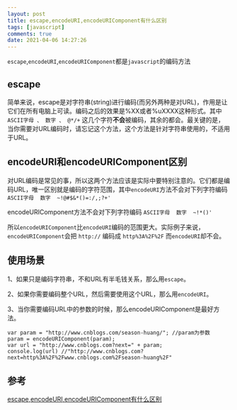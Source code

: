```yaml
---
layout: post
title: escape,encodeURI,encodeURIComponent有什么区别
tags: [javascript]
comments: true
date: 2021-04-06 14:27:26
---
```


`escape`,`encodeURI`,`encodeURIComponent`都是`javascript`的编码方法
<!-- more -->
## escape
简单来说，escape是对字符串(string)进行编码(而另外两种是对URL)，作用是让它们在所有电脑上可读。编码之后的效果是%XX或者%uXXXX这种形式。其中 `ASCII字母 、 数字 、 @*/+`   这几个字符**不会**被编码，其余的都会。最关键的是，当你需要对URL编码时，请忘记这个方法，这个方法是针对字符串使用的，不适用于URL。

## encodeURI和encodeURIComponent区别
对URL编码是常见的事，所以这两个方法应该是实际中要特别注意的。它们都是编码URL，唯一区别就是编码的字符范围，其中`encodeURI`方法不会对下列字符编码  `ASCII字母  数字  ~!@#$&*()=:/,;?+'`

encodeURIComponent方法不会对下列字符编码 `ASCII字母  数字  ~!*()'`

所以`encodeURIComponent`比`encodeURI`编码的范围更大。实际例子来说，`encodeURIComponent`会把 `http://`  编码成  `http%3A%2F%2F` 而`encodeURI`却不会。

## 使用场景
1、如果只是编码字符串，不和URL有半毛钱关系，那么用`escape`。

2、如果你需要编码整个URL，然后需要使用这个URL，那么用`encodeURI`。

3、当你需要编码URL中的参数的时候，那么encodeURIComponent是最好方法。
```
var param = "http://www.cnblogs.com/season-huang/"; //param为参数
param = encodeURIComponent(param);
var url = "http://www.cnblogs.com?next=" + param;
console.log(url) //"http://www.cnblogs.com?next=http%3A%2F%2Fwww.cnblogs.com%2Fseason-huang%2F"
```
## 参考
[escape,encodeURI,encodeURIComponent有什么区别](https://www.zhihu.com/question/21861899)